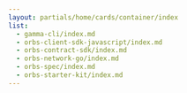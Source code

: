 ```yaml
---
layout: partials/home/cards/container/index
list:
  - gamma-cli/index.md
  - orbs-client-sdk-javascript/index.md
  - orbs-contract-sdk/index.md
  - orbs-network-go/index.md
  - orbs-spec/index.md
  - orbs-starter-kit/index.md
---
```

